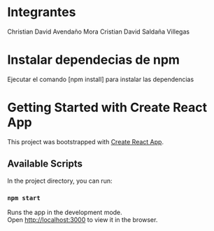 # Integrantes
Christian David Avendaño Mora
Cristian David Saldaña Villegas

# Instalar dependecias de npm
Ejecutar el comando [npm install] para instalar las dependencias

# Getting Started with Create React App
This project was bootstrapped with [Create React App](https://github.com/facebook/create-react-app).

## Available Scripts

In the project directory, you can run:

### `npm start`

Runs the app in the development mode.\
Open [http://localhost:3000](http://localhost:3000) to view it in the browser.
